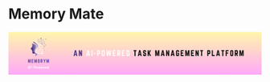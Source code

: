 # Memory Mate

![logo](https://github.com/xshen053/memory-magician/blob/main/img/logo2.png?raw=true)
